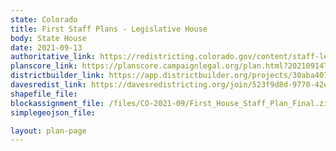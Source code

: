 ```yaml
---
state: Colorado
title: First Staff Plans - Legislative House
body: State House
date: 2021-09-13
authoritative_link: https://redistricting.colorado.gov/content/staff-legislative-1
planscore_link: https://planscore.campaignlegal.org/plan.html?20210914T114628.183941309Z
districtbuilder_link: https://app.districtbuilder.org/projects/30aba407-3e13-4163-a479-b767194fa600
davesredist_link: https://davesredistricting.org/join/523f9d8d-9770-42e9-9bb1-86229471fbbb
shapefile_file:
blockassignment_file: /files/CO-2021-09/First_House_Staff_Plan_Final.zip
simplegeojson_file: 

layout: plan-page
---
```

